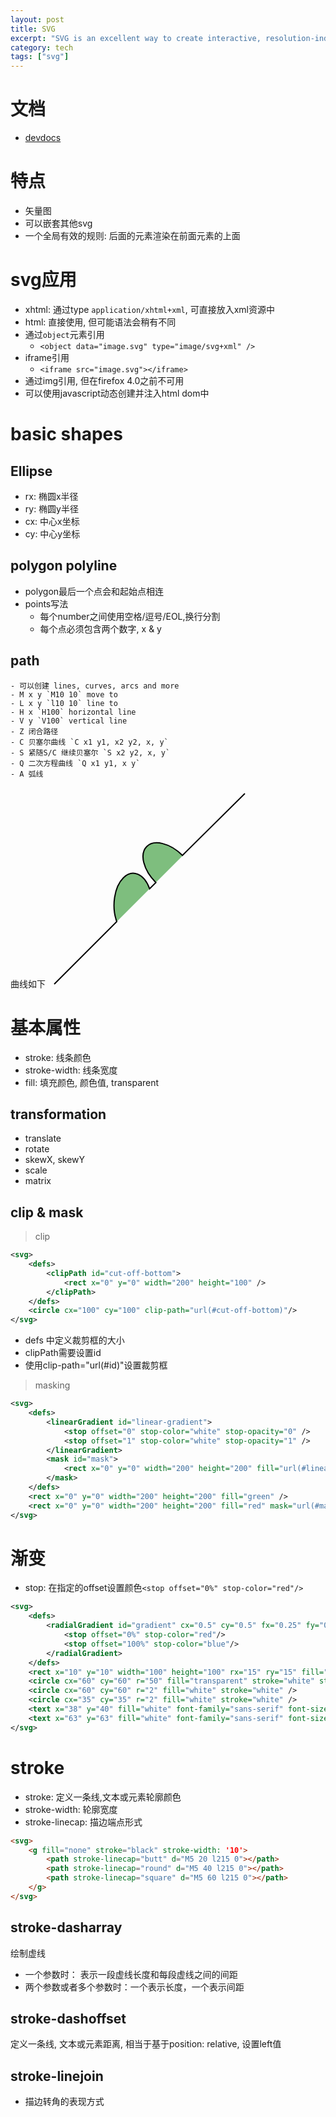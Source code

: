 ```yaml
---
layout: post
title: SVG
excerpt: "SVG is an excellent way to create interactive, resolution-independent vector graphics that will look great on any size screen."
category: tech
tags: ["svg"]
---
```


# 文档
- [devdocs](http://devdocs.io/svg/tutorial/paths)

# 特点
- 矢量图
- 可以嵌套其他svg
- 一个全局有效的规则: 后面的元素渲染在前面元素的上面

# svg应用
- xhtml: 通过type `application/xhtml+xml`, 可直接放入xml资源中
- html: 直接使用, 但可能语法会稍有不同
- 通过`object`元素引用
    - `<object data="image.svg" type="image/svg+xml" />`
- iframe引用
    - `<iframe src="image.svg"></iframe>`
- 通过img引用, 但在firefox 4.0之前不可用
- 可以使用javascript动态创建并注入html dom中

# basic shapes
## Ellipse
- rx: 椭圆x半径
- ry: 椭圆y半径
- cx: 中心x坐标
- cy: 中心y坐标

## polygon polyline

- polygon最后一个点会和起始点相连
- points写法
    - 每个number之间使用空格/逗号/EOL,换行分割
    - 每个点必须包含两个数字, x & y

## path

    - 可以创建 lines, curves, arcs and more
    - M x y `M10 10` move to
    - L x y `l10 10` line to
    - H x `H100` horizontal line
    - V y `V100` vertical line
    - Z 闭合路径
    - C 贝塞尔曲线 `C x1 y1, x2 y2, x, y`
    - S 紧随S/C 继续贝塞尔 `S x2 y2, x, y`
    - Q 二次方程曲线 `Q x1 y1, x y`
    - A 弧线

曲线如下
<svg width="320" height="320" xmlns="http://www.w3.org/2000/svg">
    <path d="M 10 315
             L 110 215
             A 30 50 0 0 1 162.55 162.45
             L 172.55 152.45
             A 30 50 -45 0 1 215.1 109.0
             L 315 10" stroke="black" fill="green" stroke-width="2" fill-opacity="0.5"/>
</svg>

# 基本属性
- stroke: 线条颜色
- stroke-width: 线条宽度
- fill: 填充颜色, 颜色值, transparent

## transformation
- translate
- rotate
- skewX, skewY
- scale
- matrix

## clip & mask

> clip

```xml
<svg>
    <defs>
        <clipPath id="cut-off-bottom">
            <rect x="0" y="0" width="200" height="100" />
        </clipPath>
    </defs>
    <circle cx="100" cy="100" clip-path="url(#cut-off-bottom)"/>
</svg>
```

- defs 中定义裁剪框的大小
- clipPath需要设置id
- 使用clip-path="url(#id)"设置裁剪框

> masking

```xml
<svg>
    <defs>
        <linearGradient id="linear-gradient">
            <stop offset="0" stop-color="white" stop-opacity="0" />
            <stop offset="1" stop-color="white" stop-opacity="1" />
        </linearGradient>
        <mask id="mask">
            <rect x="0" y="0" width="200" height="200" fill="url(#linear-gradient)"/>
        </mask>
    </defs>
    <rect x="0" y="0" width="200" height="200" fill="green" />
    <rect x="0" y="0" width="200" height="200" fill="red" mask="url(#mask)"/>
</svg>
```

# 渐变
- stop: 在指定的offset设置颜色`<stop offset="0%" stop-color="red"/>`

```xml
<svg>
    <defs>
        <radialGradient id="gradient" cx="0.5" cy="0.5" fx="0.25" fy="0.25">
            <stop offset="0%" stop-color="red"/>
            <stop offset="100%" stop-color="blue"/>
        </radialGradient>
    </defs>
    <rect x="10" y="10" width="100" height="100" rx="15" ry="15" fill="url(#gradient)" strok="black" stroke-width="2"/>
    <circle cx="60" cy="60" r="50" fill="transparent" stroke="white" stroke-width="2"/>
    <circle cx="60" cy="60" r="2" fill="white" stroke="white" />
    <circle cx="35" cy="35" r="2" fill="white" stroke="white" />
    <text x="38" y="40" fill="white" font-family="sans-serif" font-size="10pt">(fx, fy)</text>
    <text x="63" y="63" fill="white" font-family="sans-serif" font-size="10pt">(cx, cy)</text>
</svg>
```

# stroke
- stroke: 定义一条线,文本或元素轮廓颜色
- stroke-width: 轮廓宽度
- stroke-linecap: 描边端点形式

```html
<svg>
    <g fill="none" stroke="black" stroke-width: '10'>
        <path stroke-linecap="butt" d="M5 20 l215 0"></path>
        <path stroke-linecap="round" d="M5 40 l215 0"></path>
        <path stroke-linecap="square" d="M5 60 l215 0"></path>
    </g>
</svg>
```

## stroke-dasharray
绘制虚线
- 一个参数时： 表示一段虚线长度和每段虚线之间的间距
- 两个参数或者多个参数时：一个表示长度，一个表示间距

## stroke-dashoffset
定义一条线, 文本或元素距离, 相当于基于position: relative, 设置left值

## stroke-linejoin
- 描边转角的表现方式



